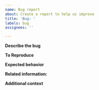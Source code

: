 ```yaml
---
name: Bug report
about: Create a report to help us improve
title: 'Bug: '
labels: bug
assignees: ''

---
```


<!-- Thanks for your interest in the project! We appreciate bugs filed and PRs submitted! -->


**Describe the bug**
<!-- A clear and concise description of what the bug is. -->

**To Reproduce**
<!-- A link to a minimal reproduction (with the minimum code to reproduce the issue). 
It takes just a few minutes to build a repro online with https://stackblitz.com/fork/github/vitest-dev/vitest/tree/main/examples/vue?initialPath=__vitest__
-->

**Expected behavior**
<!-- A clear and concise description of what you expected to happen. -->

**Related information:**
<!-- Output of  `npx envinfo --system --npmPackages vue,@vue/test-utils,vitest,jest` -->
<!-- For test-utils v1 and Vue v2, please report at repository https://github.com/vuejs/vue-test-utils -->

**Additional context**
<!-- Add any other context about the problem here. -->
